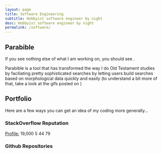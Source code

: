 ```yaml
---
layout: page
title: Software Engineering
subtitle: Hobbyist software engineer by night
desc: Hobbyist software engineer by night
permalink: /software/
---
```


## Parabible
<div class="lead lead-about">
	If you see nothing else of what I am working on, you should see <https://parabible.com/>.
</div>
<p>
	Parabible is a tool that has transformed the way I do Old Testament studies by faciliating pretty sophisticated searches by letting users build searches based on morphological data quickly and easily (to understand a bit more of that, take a look at the gifs posted on <https://twitter.com/parabible_com>)
</p>

## Portfolio

Here are a few ways you can get an idea of my coding more generally...

### StackOverflow Reputation
<p class="sorep">
  <a href="https://stackoverflow.com/users/123415/jcuenod">Profile:</a>
  <span class="reputation">19,000</span>
  <span class="badge gold">5</span>
  <span class="badge silver">44</span>
  <span class="badge bronze">79</span>
</p>

### Github Repositories
<div class="projects">
</div>

<script src="/assets/js/zepto.min.js"></script>
<script src="/assets/js/programmingportfolio.js"></script>